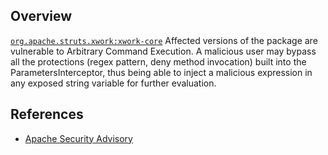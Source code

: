 ## Overview
[`org.apache.struts.xwork:xwork-core`](http://search.maven.org/#search%7Cga%7C1%7Ca%3A%22xwork-core%22)
Affected versions of the package are vulnerable to Arbitrary Command Execution. A malicious user may bypass all the protections (regex pattern, deny method invocation) built into the ParametersInterceptor, thus being able to inject a malicious expression in any exposed string variable for further evaluation.

## References
- [Apache Security Advisory](https://struts.apache.org/docs/s2-009.html)
